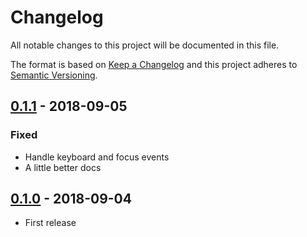 # Changelog
All notable changes to this project will be documented in this file.

The format is based on [Keep a Changelog](http://keepachangelog.com/en/1.0.0/)
and this project adheres to [Semantic Versioning](http://semver.org/spec/v2.0.0.html).

## [0.1.1] - 2018-09-05
### Fixed
- Handle keyboard and focus events
- A little better docs

## [0.1.0] - 2018-09-04
- First release

[0.1.1]: https://github.com/lucamonfredo/johnnymnemonic/releases/tag/v0.1.1
[0.1.0]: https://github.com/lucamonfredo/johnnymnemonic/releases/tag/v0.1.0